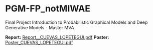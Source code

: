 # PGM-FP_notMIWAE
Final Project Introduction to Probabilistic Graphical Models and Deep Generative Models - Master MVA

**Report:** [Report__CUEVAS_LOPETEGUI.pdf](https://github.com/cuevascarlos/PGM-FP_notMIWAE/blob/main/Report__CUEVAS_LOPETEGUI.pdf)
**Poster:** [Poster_CUEVAS_LOPETEGUI.pdf](https://github.com/cuevascarlos/PGM-FP_notMIWAE/blob/main/Poster_CUEVAS_LOPETEGUI.pdf)
